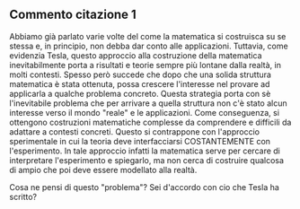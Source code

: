 ## Commento citazione 1

Abbiamo già parlato varie volte del come la matematica si costruisca su se stessa e, in principio, non debba dar conto alle applicazioni. Tuttavia, come evidenzia Tesla, questo approccio alla costruzione della matematica inevitabilmente porta a risultati e teorie sempre più lontane dalla realtà, in molti contesti. Spesso però succede che dopo che una solida struttura matematica è stata ottenuta, possa crescere l'interesse nel provare ad applicarla a qualche problema concreto. Questa strategia porta con sè l'inevitabile problema che per arrivare a quella struttura non c'è stato alcun interesse verso il mondo "reale" e le applicazioni. Come conseguenza, si ottengono costruzioni matematiche complesse da comprendere e difficili da adattare a contesti concreti. Questo si contrappone con l'approccio sperimentale in cui la teoria deve interfacciarsi COSTANTEMENTE con l'esperimento. In tale approccio infatti la matematica serve per cercare di interpretare l'esperimento e spiegarlo, ma non cerca di costruire qualcosa di ampio che poi deve essere modellato alla realtà.

Cosa ne pensi di questo "problema"? Sei d'accordo con cio che Tesla ha scritto?